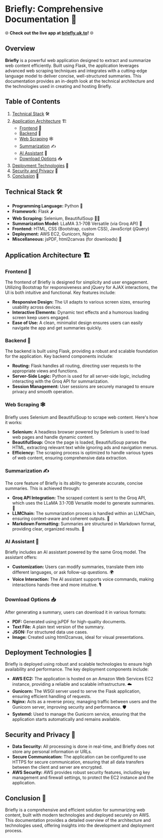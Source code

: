 # Briefly: Comprehensive Documentation 🚀

🌐 **Check out the live app at [briefly.uk.to](https://briefly.uk.to)!** 🌐

## Overview

**Briefly** is a powerful web application designed to extract and summarize web content efficiently. Built using Flask, the application leverages advanced web scraping techniques and integrates with a cutting-edge language model to deliver concise, well-structured summaries. This documentation provides an in-depth look at the technical architecture and the technologies used in creating and hosting Briefly.

## Table of Contents

1. [Technical Stack](#technical-stack) 🛠️
2. [Application Architecture](#application-architecture) 🏗️
   - [Frontend](#frontend) 🎨
   - [Backend](#backend) 🔧
   - [Web Scraping](#web-scraping) 🕸️
   - [Summarization](#summarization) ✍️
   - [AI Assistant](#ai-assistant) 🤖
   - [Download Options](#download-options) 📥
3. [Deployment Technologies](#deployment-technologies) 🚀
4. [Security and Privacy](#security-and-privacy) 🔐
5. [Conclusion](#conclusion) 🎉

## Technical Stack 🛠️

- **Programming Language:** Python 🐍
- **Framework:** Flask 🌶️
- **Web Scraping:** Selenium, BeautifulSoup 🕵️‍♂
- **Summarization Model:** LLaMA 3.1-70B Versatile (via Groq API) 🦙
- **Frontend:** HTML, CSS (Bootstrap, custom CSS), JavaScript (jQuery) 
- **Deployment:** AWS EC2, Gunicorn, Nginx 
- **Miscellaneous:** jsPDF, html2canvas (for downloads) 📄

## Application Architecture 🏗️

### Frontend 🎨

The frontend of Briefly is designed for simplicity and user engagement. Utilizing Bootstrap for responsiveness and jQuery for AJAX interactions, the UI is both intuitive and functional. Key features include:

- **Responsive Design:** The UI adapts to various screen sizes, ensuring usability across devices. 
- **Interactive Elements:** Dynamic text effects and a humorous loading screen keep users engaged. 
- **Ease of Use:** A clean, minimalist design ensures users can easily navigate the app and get summaries quickly. 

### Backend 🔧

The backend is built using Flask, providing a robust and scalable foundation for the application. Key backend components include:

- **Routing:** Flask handles all routing, directing user requests to the appropriate views and functions. 
- **Server-Side Logic:** Python is used for all server-side logic, including interacting with the Groq API for summarization. 
- **Session Management:** User sessions are securely managed to ensure privacy and smooth operation. 

### Web Scraping 🕸️

Briefly uses Selenium and BeautifulSoup to scrape web content. Here's how it works:

- **Selenium:** A headless browser powered by Selenium is used to load web pages and handle dynamic content. 
- **BeautifulSoup:** Once the page is loaded, BeautifulSoup parses the HTML, extracting relevant text while ignoring ads and navigation menus. 
- **Efficiency:** The scraping process is optimized to handle various types of web content, ensuring comprehensive data extraction. 

### Summarization ✍️

The core feature of Briefly is its ability to generate accurate, concise summaries. This is achieved through:

- **Groq API Integration:** The scraped content is sent to the Groq API, which uses the LLaMA 3.1-70B Versatile model to generate summaries. 🦙
- **LLMChain:** The summarization process is handled within an LLMChain, ensuring context-aware and coherent outputs. 🧠
- **Markdown Formatting:** Summaries are structured in Markdown format, providing clear, organized results. 📄

### AI Assistant 🤖

Briefly includes an AI assistant powered by the same Groq model. The assistant offers:

- **Customization:** Users can modify summaries, translate them into different languages, or ask follow-up questions. 🌍
- **Voice Interaction:** The AI assistant supports voice commands, making interactions hands-free and more intuitive. 🎙️

### Download Options 📥

After generating a summary, users can download it in various formats:

- **PDF:** Generated using jsPDF for high-quality documents. 
- **Text File:** A plain text version of the summary. 
- **JSON:** For structured data use cases. 
- **Image:** Created using html2canvas, ideal for visual presentations. 

## Deployment Technologies 🚀

Briefly is deployed using robust and scalable technologies to ensure high availability and performance. The key deployment components include:

- **AWS EC2:** The application is hosted on an Amazon Web Services EC2 instance, providing a reliable and scalable infrastructure. ☁️
- **Gunicorn:** The WSGI server used to serve the Flask application, ensuring efficient handling of requests. 
- **Nginx:** Acts as a reverse proxy, managing traffic between users and the Gunicorn server, improving security and performance. 🛡️
- **Systemd:** Used to manage the Gunicorn service, ensuring that the application starts automatically and remains available. 

## Security and Privacy 🔐

- **Data Security:** All processing is done in real-time, and Briefly does not store any personal information or URLs. 
- **Secure Communication:** The application can be configured to use HTTPS for secure communication, ensuring that all data transfers between the client and server are encrypted. 
- **AWS Security:** AWS provides robust security features, including key management and firewall settings, to protect the EC2 instance and the application. 

## Conclusion 🎉

Briefly is a comprehensive and efficient solution for summarizing web content, built with modern technologies and deployed securely on AWS. This documentation provides a detailed overview of the architecture and technologies used, offering insights into the development and deployment process. 
